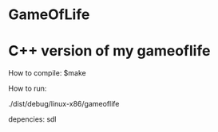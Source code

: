 GameOfLife
==========

C++ version of my gameoflife
==========

How to compile:
$make

How to run:

./dist/debug/linux-x86/gameoflife


depencies:
sdl
